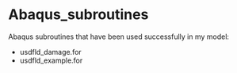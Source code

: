 # Abaqus_subroutines

Abaqus subroutines that have been used successfully in my model:
- usdfld_damage.for
- usdfld_example.for
